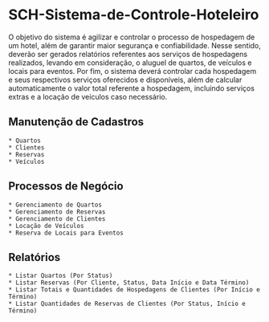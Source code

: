 # SCH-Sistema-de-Controle-Hoteleiro

O objetivo do sistema é agilizar e controlar o processo de hospedagem de um hotel, além de garantir maior segurança e confiabilidade. Nesse sentido, deverão ser gerados relatórios referentes aos serviços de hospedagens realizados, levando em consideração, o aluguel de quartos, de veículos e locais para eventos. Por fim, o sistema deverá controlar cada hospedagem e seus respectivos serviços oferecidos e disponíveis, além de calcular automaticamente o valor total referente a hospedagem, incluindo serviços extras e a locação de veículos caso necessário.

## Manutenção de Cadastros

```
* Quartos
* Clientes
* Reservas
* Veículos
```

## Processos de Negócio

```
* Gerenciamento de Quartos
* Gerenciamento de Reservas
* Gerenciamento de Clientes
* Locação de Veículos
* Reserva de Locais para Eventos
```

## Relatórios

```
* Listar Quartos (Por Status)
* Listar Reservas (Por Cliente, Status, Data Início e Data Término)
* Listar Totais e Quantidades de Hospedagens de Clientes (Por Início e Término)
* Listar Quantidades de Reservas de Clientes (Por Status, Início e Término)
```
